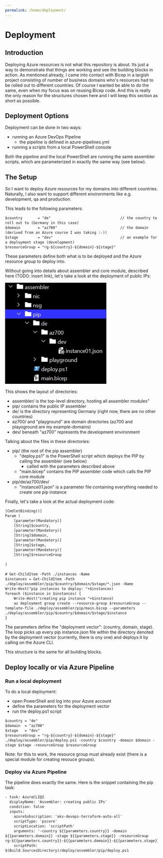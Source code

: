 ```yaml
---
permalink: /home/deployment/
---
```

# Deployment
## Introduction
Deploying Azure resources is not what this repository is about.
Its just a way to demonstrate that things are working and see the building blocks in action.
As mentioned already, I came into contact with Bicep in a largish project consisting of number of business domains
who's resources had to be rolled out to different countries.
Of course I wanted be able to do the same, even when my focus was on reusing Bicep code.
And this is really the only reason for the structures chosen here and I will keep this section as short as possible.

## Deployment Options
Deployment can be done in two ways:
- running an Azure DevOps Pipeline 
  - the pipeline is defined in azure-pipelines.yml
- running a scripts from a local PowerShell console

Both the pipeline and the local PowerShell are running the same assembler scripts, which are parameterized in 
exactly the same way (see below).

## The Setup
So I want to deploy Azure resources for my domains into different countries.
Naturally, I also want to support different environments like e.g. development, qa and production.

This leads to the following parameters:
````
$country       = "de"                                // the country to roll out to (Germany in this case)
$domain        = "az700"                             // the domain (derived from an Azure course I was taking :-)) 
$stage         = "dev"                               // an example for a deployment stage (development)
$resourceGroup = "rg-${country}-${domain}-${stage}"
````
These parameters define both what is to be deployed and the Azure resource group to deploy into.

Without going into details about assembler and core module, described here (TODO: insert link), 
let's take a look at the deployment of public IPs:

<img src="images\Deploy-PIPs.png">

This shows the layout of directories:
- assembler/ is the top-level directory, hosting all assembler modules"
- pip/ contains the public IP assembler
- de/ is the directory representing Germany (right now, there are no other countries)
- az700/ and "playground" are domain directories (az700 and playoground are my example-domains)
- dev/ beneath "az700" represents the development environment

Talking about the files in these directories:
- pip/ (the root of the pip assembler)
  - "deploy.ps1" is the PowerShell script which deploys the PIP by calling the assembler (see below)
    - called with the parameters described above 
  - "main.bicep" contains the PIP assembler code which calls the PIP core module
- pip/de/az700/dev/
  - "instance01.json" is a parameter file containing everything needed to create one pip instance

Finally, let's take a look at the actual deployment code:
````
[CmdletBinding()]
Param (
    [parameter(Mandatory)]
    [String]$country,
    [parameter(Mandatory)]
    [String]$domain,
    [parameter(Mandatory)]
    [String]$stage,
    [parameter(Mandatory)]
    [String]$resourceGroup

)

# Get-ChildItem -Path ./instances -Name
$instances = Get-ChildItem -Path ./deploy/assembler/pip/$country/$domain/$stage/*.json -Name
Write-Host("pip instances to deploy: "+$instances)
foreach ($instance in $instances) {
    Write-Host("creating pip instance "+$instance)
    az deployment group create --resource-group $resourceGroup --template-file ./deploy/assembler/pip/main.bicep --parameters ./deploy/assembler/pip/$country/$domain/$stage/$instance
}
````
The parameters define the "deployment vector": (country, domain, stage).
The loop picks up every pip instance.json file within the directory denoted by the deployment vector
(currently, there is ony one) and deploys it by calling on the Azure CLI.

This structure is the same for all building blocks.

## Deploy locally or via Azure Pipeline
### Run a local deployment
To do a local deployment:
- open PowerShell and log into your Azure account
- define the parameters for the deployment vector
- run the deploy.ps1 script

````
$country = "de"
$domain  = "az700"
$stage   = "dev"
$resourceGroup = "rg-${country}-${domain}-${stage}"
./deploy/assembler/pip/deploy.ps1 -country $country -domain $domain -stage $stage -resourceGroup $resourceGroup
````
Note: for this to work, the resource group must already exist (there is a special module for creating resouce groups).

### Deploy via Azure Pipeline
The pipeline does exactly the same.
Here is the snippet containing the pip task:
````
- task: AzureCLI@2
  displayName: 'Assembler: creating public IPs'
  condition: false
  inputs:
    azureSubscription: 'aks-devops-terraform-auto-all'
    scriptType: 'pscore'
    scriptLocation: 'scriptPath'
    arguments: '-country ${{parameters.country}} -domain ${{parameters.domain}} -stage ${{parameters.stage}} -resourceGroup rg-${{parameters.country}}-${{parameters.domain}}-${{parameters.stage}}'
    scriptPath: $(Build.SourcesDirectory)/deploy/assembler/pip/deploy.ps1
````
